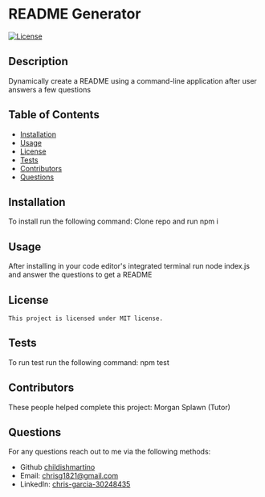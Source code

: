 # README Generator

[![License](https://img.shields.io/badge/License-MIT-blue.svg)](https://opensource.org/licenses/MIT)

## Description
Dynamically create a README using a command-line application after user answers a few questions


## Table of Contents
* [Installation](#installation)
* [Usage](#usage)
* [License](#license)
* [Tests](#tests)
* [Contributors](#contributors)
* [Questions](#questions)

## Installation
To install run the following command: Clone repo and run npm i

## Usage
After installing in your code editor's integrated terminal run node index.js and answer the questions to get a README

## License 
    
    This project is licensed under MIT license.

## Tests
To run test run the following command: npm test

## Contributors
These people helped complete this project: Morgan Splawn (Tutor)

## Questions
For any questions reach out to me via the following methods: 
* Github [childishmartino](https://github.com/childishmartino)
* Email: [chrisg1821@gmail.com](mailto:chrisg1821@gmail.com)
* LinkedIn: [chris-garcia-30248435](https://www.linkedin.com/in/chris-garcia-30248435/)

